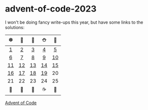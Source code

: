 # advent-of-code-2023

I won't be doing fancy write-ups this year, but have some links to the solutions:


|                    ❄️                    | 🎅  | 🎄  |  ⛄ | 🎁  |
|:---:|:---:|:---:|:--:|:---:|
| [1](/src/main/kotlin/mkuhn/aoc/Day01.kt) |  [2](/src/main/kotlin/mkuhn/aoc/Day02.kt)   |  [3](/src/main/kotlin/mkuhn/aoc/Day03.kt)   |  [4](/src/main/kotlin/mkuhn/aoc/Day04.kt)   |  [5](/src/main/kotlin/mkuhn/aoc/Day05.kt)   |
| [6](/src/main/kotlin/mkuhn/aoc/Day06.kt) |  [7](/src/main/kotlin/mkuhn/aoc/Day07.kt)    |  [8](/src/main/kotlin/mkuhn/aoc/Day08.kt)  |  [9](/src/main/kotlin/mkuhn/aoc/Day09.kt)   |  [10](/src/main/kotlin/mkuhn/aoc/Day10.kt)  |
| [11](/src/main/kotlin/mkuhn/aoc/Day11.kt) |  [12](/src/main/kotlin/mkuhn/aoc/Day12.kt)  |  [13](/src/main/kotlin/mkuhn/aoc/Day13.kt)  | [14](/src/main/kotlin/mkuhn/aoc/Day14.kt) |  [15](/src/main/kotlin/mkuhn/aoc/Day15.kt)   |
| [16](/src/main/kotlin/mkuhn/aoc/Day16.kt) |  [17](/src/main/kotlin/mkuhn/aoc/Day17.kt)  |  [18](/src/main/kotlin/mkuhn/aoc/Day18.kt)   |  [19](/src/main/kotlin/mkuhn/aoc/Day19.kt)  |  20  |
|                    21                    |  22  |  23  |  24  |  25  |
|                    🍪                    | 🎃  | 🎄  |  ☕ | 🌟  |

[Advent of Code][aoc]

[aoc]: https://adventofcode.com
[docs]: https://kotlinlang.org/docs/home.html
[github]: https://github.com/mtkuhn
[issues]: https://github.com/kotlin-hands-on/advent-of-code-kotlin-template/issues
[kotlin]: https://kotlinlang.org
[slack]: https://surveys.jetbrains.com/s3/kotlin-slack-sign-up
[template]: https://github.com/kotlin-hands-on/advent-of-code-kotlin-template
